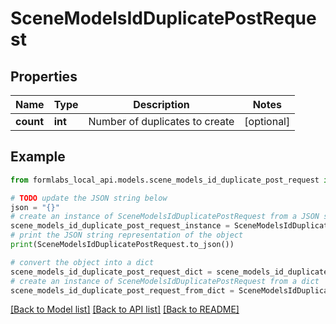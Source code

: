 # SceneModelsIdDuplicatePostRequest


## Properties

Name | Type | Description | Notes
------------ | ------------- | ------------- | -------------
**count** | **int** | Number of duplicates to create | [optional] 

## Example

```python
from formlabs_local_api.models.scene_models_id_duplicate_post_request import SceneModelsIdDuplicatePostRequest

# TODO update the JSON string below
json = "{}"
# create an instance of SceneModelsIdDuplicatePostRequest from a JSON string
scene_models_id_duplicate_post_request_instance = SceneModelsIdDuplicatePostRequest.from_json(json)
# print the JSON string representation of the object
print(SceneModelsIdDuplicatePostRequest.to_json())

# convert the object into a dict
scene_models_id_duplicate_post_request_dict = scene_models_id_duplicate_post_request_instance.to_dict()
# create an instance of SceneModelsIdDuplicatePostRequest from a dict
scene_models_id_duplicate_post_request_from_dict = SceneModelsIdDuplicatePostRequest.from_dict(scene_models_id_duplicate_post_request_dict)
```
[[Back to Model list]](../README.md#documentation-for-models) [[Back to API list]](../README.md#documentation-for-api-endpoints) [[Back to README]](../README.md)


